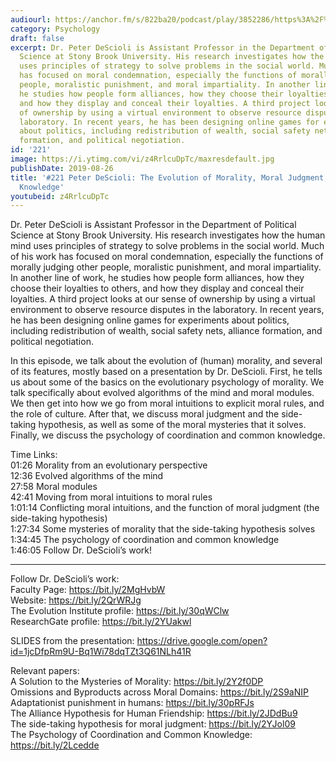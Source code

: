 ```yaml
---
audiourl: https://anchor.fm/s/822ba20/podcast/play/3852286/https%3A%2F%2Fd3ctxlq1ktw2nl.cloudfront.net%2Fproduction%2F2019-6-13%2F18715805-44100-2-2783773ab16ea.m4a
category: Psychology
draft: false
excerpt: Dr. Peter DeScioli is Assistant Professor in the Department of Political
  Science at Stony Brook University. His research investigates how the human mind
  uses principles of strategy to solve problems in the social world. Much of his work
  has focused on moral condemnation, especially the functions of morally judging other
  people, moralistic punishment, and moral impartiality. In another line of work,
  he studies how people form alliances, how they choose their loyalties to others,
  and how they display and conceal their loyalties. A third project looks at our sense
  of ownership by using a virtual environment to observe resource disputes in the
  laboratory. In recent years, he has been designing online games for experiments
  about politics, including redistribution of wealth, social safety nets, alliance
  formation, and political negotiation.
id: '221'
image: https://i.ytimg.com/vi/z4RrlcuDpTc/maxresdefault.jpg
publishDate: 2019-08-26
title: '#221 Peter DeScioli: The Evolution of Morality, Moral Judgment, and Common
  Knowledge'
youtubeid: z4RrlcuDpTc
---
```

<div class="timelinks">

Dr. Peter DeScioli is Assistant Professor in the Department of Political Science at Stony Brook University. His research investigates how the human mind uses principles of strategy to solve problems in the social world. Much of his work has focused on moral condemnation, especially the functions of morally judging other people, moralistic punishment, and moral impartiality. In another line of work, he studies how people form alliances, how they choose their loyalties to others, and how they display and conceal their loyalties. A third project looks at our sense of ownership by using a virtual environment to observe resource disputes in the laboratory. In recent years, he has been designing online games for experiments about politics, including redistribution of wealth, social safety nets, alliance formation, and political negotiation.

In this episode, we talk about the evolution of (human) morality, and several of its features, mostly based on a presentation by Dr. DeScioli. First, he tells us about some of the basics on the evolutionary psychology of morality. We talk specifically about evolved algorithms of the mind and moral modules. We then get into how we go from moral intuitions to explicit moral rules, and the role of culture. After that, we discuss moral judgment and the side-taking hypothesis, as well as some of the moral mysteries that it solves. Finally, we discuss the psychology of coordination and common knowledge.

Time Links:  
<time>01:26</time> Morality from an evolutionary perspective  
<time>12:36</time> Evolved algorithms of the mind  
<time>27:58</time> Moral modules                               
<time>42:41</time> Moving from moral intuitions to moral rules  
<time>1:01:14</time> Conflicting moral intuitions, and the function of moral judgment (the side-taking hypothesis)  
<time>1:27:34</time> Some mysteries of morality that the side-taking hypothesis solves  
<time>1:34:45</time> The psychology of coordination and common knowledge  
<time>1:46:05</time> Follow Dr. DeScioli’s work!

---

Follow Dr. DeScioli’s work:  
Faculty Page: https://bit.ly/2MgHvbW  
Website: https://bit.ly/2QrWRJg  
The Evolution Institute profile: https://bit.ly/30qWClw  
ResearchGate profile: https://bit.ly/2YUakwl

SLIDES from the presentation: https://drive.google.com/open?id=1jcDfpRm9U-Bq1Wi78dqTZt3Q61NLh41R

Relevant papers:  
A Solution to the Mysteries of Morality: https://bit.ly/2Y2f0DP  
Omissions and Byproducts across Moral Domains: https://bit.ly/2S9aNIP  
Adaptationist punishment in humans: https://bit.ly/30pRFJs  
The Alliance Hypothesis for Human Friendship: https://bit.ly/2JDdBu9  
The side-taking hypothesis for moral judgment: https://bit.ly/2YJol09  
The Psychology of Coordination and Common Knowledge: https://bit.ly/2Lcedde
</div>

